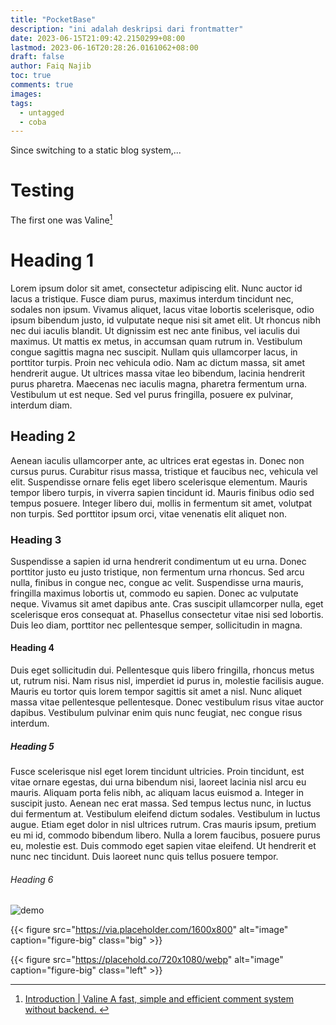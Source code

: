 ```yaml
---
title: "PocketBase"
description: "ini adalah deskripsi dari frontmatter"
date: 2023-06-15T21:09:42.2150299+08:00
lastmod: 2023-06-16T20:28:26.0161062+08:00
draft: false
author: Faiq Najib
toc: true
comments: true
images:
tags:
  - untagged
  - coba
---
```


Since switching to a static blog system,...

# Testing

The first one was Valine[^1]

# Heading 1

Lorem ipsum dolor sit amet, consectetur adipiscing elit. Nunc auctor id lacus a tristique. Fusce diam purus, maximus interdum tincidunt nec, sodales non ipsum. Vivamus aliquet, lacus vitae lobortis scelerisque, odio ipsum bibendum justo, id vulputate neque nisi sit amet elit. Ut rhoncus nibh nec dui iaculis blandit. Ut dignissim est nec ante finibus, vel iaculis dui maximus. Ut mattis ex metus, in accumsan quam rutrum in. Vestibulum congue sagittis magna nec suscipit. Nullam quis ullamcorper lacus, in porttitor turpis. Proin nec vehicula odio. Nam ac dictum massa, sit amet hendrerit augue. Ut ultrices massa vitae leo bibendum, lacinia hendrerit purus pharetra. Maecenas nec iaculis magna, pharetra fermentum urna. Vestibulum ut est neque. Sed vel purus fringilla, posuere ex pulvinar, interdum diam.

## Heading 2

Aenean iaculis ullamcorper ante, ac ultrices erat egestas in. Donec non cursus purus. Curabitur risus massa, tristique et faucibus nec, vehicula vel elit. Suspendisse ornare felis eget libero scelerisque elementum. Mauris tempor libero turpis, in viverra sapien tincidunt id. Mauris finibus odio sed tempus posuere. Integer libero dui, mollis in fermentum sit amet, volutpat non turpis. Sed porttitor ipsum orci, vitae venenatis elit aliquet non.

### Heading 3

Suspendisse a sapien id urna hendrerit condimentum ut eu urna. Donec porttitor justo eu justo tristique, non fermentum urna rhoncus. Sed arcu nulla, finibus in congue nec, congue ac velit. Suspendisse urna mauris, fringilla maximus lobortis ut, commodo eu sapien. Donec ac vulputate neque. Vivamus sit amet dapibus ante. Cras suscipit ullamcorper nulla, eget scelerisque eros consequat at. Phasellus consectetur vitae nisi sed lobortis. Duis leo diam, porttitor nec pellentesque semper, sollicitudin in magna.

#### Heading 4

Duis eget sollicitudin dui. Pellentesque quis libero fringilla, rhoncus metus ut, rutrum nisi. Nam risus nisl, imperdiet id purus in, molestie facilisis augue. Mauris eu tortor quis lorem tempor sagittis sit amet a nisl. Nunc aliquet massa vitae pellentesque pellentesque. Donec vestibulum risus vitae auctor dapibus. Vestibulum pulvinar enim quis nunc feugiat, nec congue risus interdum.

##### Heading 5

Fusce scelerisque nisl eget lorem tincidunt ultricies. Proin tincidunt, est vitae ornare egestas, dui urna bibendum nisi, laoreet lacinia nisl arcu eu mauris. Aliquam porta felis nibh, ac aliquam lacus euismod a. Integer in suscipit justo. Aenean nec erat massa. Sed tempus lectus nunc, in luctus dui fermentum at. Vestibulum eleifend dictum sodales. Vestibulum in luctus augue. Etiam eget dolor in nisl ultrices rutrum. Cras mauris ipsum, pretium eu mi id, commodo bibendum libero. Nulla a lorem faucibus, posuere purus eu, molestie est. Duis commodo eget sapien vitae eleifend. Ut hendrerit et nunc nec tincidunt. Duis laoreet nunc quis tellus posuere tempor.

###### Heading 6

![demo](https://placehold.co/600x400/webp)

{{< figure src="https://via.placeholder.com/1600x800" alt="image" caption="figure-big" class="big" >}}

{{< figure src="https://placehold.co/720x1080/webp" alt="image" caption="figure-big" class="left" >}}

[^1]: [Introduction | Valine A fast, simple and efficient comment system without backend. ](https://valine.js.org/)

